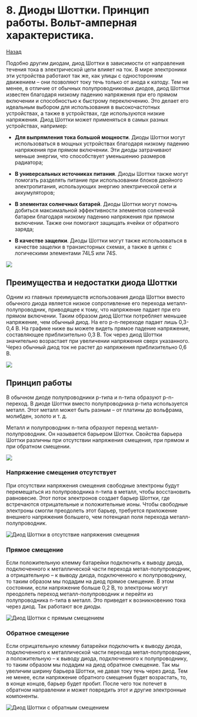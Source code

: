 # 8. Диоды Шоттки. Принцип работы. Вольт-амперная характеристика.

[Назад](EISX.md)

Подобно другим диодам, диод Шоттки в зависимости от направления течения тока в электрической цепи влияет на ток. В мире электроники эти устройства работают так же, как улицы с односторонним движением – они позволяют току течь только от анода к катоду. Тем не менее, в отличие от обычных полупроводниковых диодов, диод Шоттки известен благодаря низкому падению напряжения при его прямом включении и способностью к быстрому переключению. Это делает его идеальным выбором для использования в высокочастотных устройствах, а также в устройствах, где используются низкие напряжения. Диод Шоттки может применяться в самых разных устройствах, например:

- **Для выпрямления тока большой мощности**. Диоды Шоттки могут использоваться в мощных устройствах благодаря низкому падению напряжения при прямом включении. Эти диоды затрачивают меньше энергии, что способствует уменьшению размеров радиатора;

- **В универсальных источниках питания**. Диоды Шоттки также могут помогать разделять питание при использовании блоков двойного электропитания, использующих энергию электрической сети и аккумуляторов;

- **В элементах солнечных батарей**. Диоды Шоттки могут помочь добиться максимальной эффективности элементов солнечной батареи благодаря низкому падению напряжения при прямом включении. Также они помогают защищать ячейки от обратного заряда;

- **В качестве защелки**. Диоды Шоттки могут также использоваться в качестве защелки в транзисторных схемах, а также в цепях с логическими элементами 74LS или 74S.

![](images/11.jpg)

## Преимущества и недостатки диода Шоттки

Одним из главных преимуществ использования диода Шоттки вместо обычного диода является низкое сопротивление его перехода металл-полупроводник, приводящее к тому, что напряжение падает при его прямом включении. Таким образом диод Шоттки потребляет меньшее напряжение, чем обычный диод. На его p-n-переходе падает лишь 0,3-0,4 В. На графике ниже вы можете видеть прямое падение напряжение, составляющее приблизительно 0,3 В. Ток через диод Шоттки значительно возрастает при увеличении напряжения сверх указанного. Через обычный диод ток не растет до напряжения приблизительно 0,6 В.

![](images/12.jpg)

## Принцип работы

В обычном диоде полупроводники p-типа и n-типа образуют p-n-переход. В диоде Шоттки вместо полупроводника p-типа используется металл. Этот металл может быть разным – от платины до вольфрама, молибден, золото и т. д.

Металл и полупроводник n-типа образуют переход металл-полупроводник. Он называется барьером Шоттки. Свойства барьера Шоттки различны при отсутствии напряжения смещения, при прямом и при обратном смещении.

![](images/13.jpg)

### Напряжение смещения отсутствует

При отсутствии напряжения смещения свободные электроны будут перемещаться из полупроводника n-типа в металл, чтобы восстановить равновесие. Этот поток электронов создает барьер Шоттки, где встречаются отрицательные и положительные ионы. Чтобы свободные электроны смогли преодолеть этот барьер, требуется приложение внешнего напряжения большего, чем потенциал поля перехода металл-полупроводник.

![Диод Шоттки в отсутствие напряжения смещения](images/14.jpg)

### Прямое смещение 

Если положительную клемму батарейки подключить к выводу диода, подключенного к металлической части перехода метал-полупроводник, а отрицательную – к выводу диода, подключенного к полупроводнику, то таким образом мы подадим на диод прямое смещение. В этом состоянии, если напряжение больше 0,2 В, то электроны могут преодолеть переход металл-полупроводник и перейти из полупроводника n-типа в металл. Это приведет к возникновению тока через диод. Так работают все диоды.

![Диод Шоттки с прямым смещением](images/15.jpg)

### Обратное смещение

Если отрицательную клемму батарейки подключить к выводу диода, подключенного к металлической части перехода метал-полупроводник, а положительную – к выводу диода, подключенного к полупроводнику, то таким образом мы подадим на диод обратное смещение. Так мы увеличим ширину барьера Шоттки, не давая току течь через диод. Тем не менее, если напряжение обратного смещения будет возрастать, то, в конце концов, барьер будет пробит. После чего ток потечет в обратном направлении и может повредить этот и другие электронные компоненты.

![Диод Шоттки с обратным смещением](images/16.jpg)
